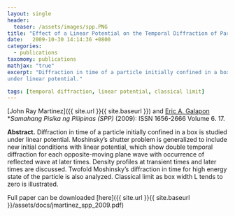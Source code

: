 ```yaml
---
layout: single
header:
  teaser: /assets/images/spp.PNG
title: "Effect of a Linear Potential on the Temporal Diffraction of Particle in a Box"
date:   2009-10-30 14:14:36 +0800
categories: 
  - publications
taxomomy: publications
mathjax: "true"
excerpt: "Diffraction in time of a particle initially confined in a box is studied
under linear potential."

tags: [temporal diffraction, linear potential, classical limit]
---
```

[John Ray Martinez]({{ site.url }}{{ site.baseurl }}) and [Eric A. Galapon](http://quant-math.org/wp/)<br/>
**Samahang Pisika ng Pilipinas (SPP)* (2009): ISSN 1656-2666 Volume 6. 17.<br/>

**Abstract.** Diffraction in time of a particle initially confined in a box is studied
under linear potential. Moshinsky’s shutter problem is generalized to
include new initial conditions with linear potential, which show double
temporal diffraction for each opposite-moving plane wave with occurrence
of reflected wave at later times. Density profiles at transient times and
later times are discussed. Twofold Moshinsky’s diffraction in time for high
energy state of the particle is also analyzed. Classical limit as box width
L tends to zero is illustrated.

Full paper can be downloaded [here]({{ site.url }}{{ site.baseurl }}/assets/docs/jmartinez_spp_2009.pdf)
